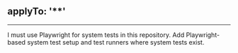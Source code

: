## applyTo: '\*\*'
---
I must use Playwright for system tests in this repository. Add Playwright-based system test setup and test runners where system tests exist.
